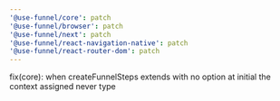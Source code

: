```yaml
---
'@use-funnel/core': patch
'@use-funnel/browser': patch
'@use-funnel/next': patch
'@use-funnel/react-navigation-native': patch
'@use-funnel/react-router-dom': patch
---
```


fix(core): when createFunnelSteps extends with no option at initial the context assigned never type
